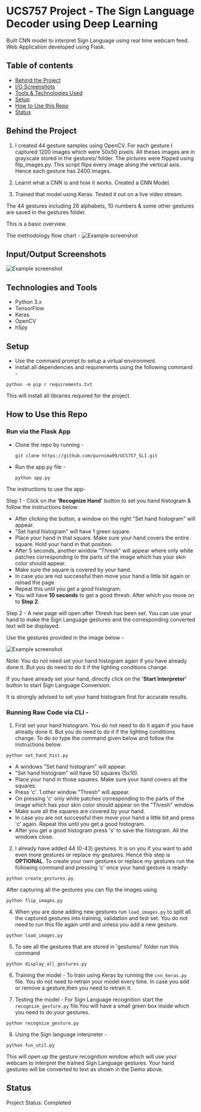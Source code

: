 # UCS757 Project - The Sign Language Decoder using Deep Learning

Built CNN model to interpret Sign Language using real time webcam feed.
Web Application developed using Flask.

## Table of contents
* [Behind the Project](#Behind-the-Project)
* [I/O Screenshots](#inputoutput-screenshots)
* [Tools & Technologies Used](#technologies-and-tools)
* [Setup](#setup)
* [How to Use this Repo](#how-to-use-this-repo)
* [Status](#status)

## Behind the Project

1. I created 44 gesture samples using OpenCV. For each gesture I captured 1200 images which were 50x50 pixels. All theses images are in grayscale stored in the gestures/ folder. The pictures were flipped using flip_images.py. This script flips every image along the vertical axis. Hence each gesture has 2400 images.

2. Learnt what a CNN is and how it works. Created a CNN Model.

3. Trained that model using Keras. Tested it out on a live video stream.

The 44 gestures including 26 alphabets, 10 numbers & some other gestures are saved in the gestures folder.

This is a basic overview. 

The methodology flow chart - 
![Example screenshot](./static/Methodology-FlowChart.png)

## Input/Output Screenshots
![Example screenshot](./static/I-O.gif)

## Technologies and Tools
* Python 3.x 
* TensorFlow
* Keras
* OpenCV
* h5py

## Setup

* Use the command prompt to setup a virtual environment.
* Install all dependencies and requirements using the following command - 

`python -m pip r requirements.txt`

This will install all libraries required for the project.

## How to Use this Repo 

### Run via the Flask App
* Clone the repo by running - 

    `git clone https://github.com/purnima99/UCS757_SLI.git`

* Run the app.py file - 
    
    `python app.py`

The instructions to use the app-

Step 1 - Click on the <b>'Recognize Hand'</b> button to set you hand histogram & follow the instructions below:
* After clicking the button, a window on the right "Set hand histogram" will appear.
* "Set hand histogram" will have 1 green square.
* Place your hand in that square. Make sure your hand covers the entire square. Hold your hand in that position.
* After 5 seconds, another window "Thresh" will appear where only white patches corresponding to the parts of the image which has your skin color should appear.
* Make sure the square is covered by your hand.
* In case you are not successful then move your hand a little bit again or reload the page. 
* Repeat this until you get a good histogram.
* You will have <b>10 seconds</b> to get a good thresh. After which you move on to <b>Step 2</b>.

Step 2 - A new page will open after Thresh has been set. You can use your hand to make the Sign Language gestures and the corresponding converted text will be displayed. 

Use the gestures provided in the image below - 

![Example screenshot](./static/ASL.jpg)

Note: You do not need set your hand histogram again if you have already done it. But you do need to do it if the lighting conditions change.

If you have already set your hand, directly click on the <b>'Start Interpreter'</b> button to start Sign Language Conversion.

It is strongly advised to set your hand histogram first for accurate results.

### Running Raw Code via CLI - 

  1. First set your hand histogram. You do not need to do it again if you have already done it. But you do need to do it if the lighting conditions change. To do so type the command given below and follow the instructions below.
    
    python set_hand_hist.py
    
  * A windows "Set hand histogram" will appear.
  * "Set hand histogram" will have 50 squares (5x10).
  * Place your hand in those squares. Make sure your hand covers all the squares.
  * Press 'c'. 1 other window "Thresh" will appear.
  * On pressing 'c' only white patches corresponding to the parts of the image which has your skin color should appear on the "Thresh" window. 
  * Make sure all the squares are covered by your hand.
  * In case you are not successful then move your hand a little bit and press 'c' again. Repeat this until you get a good histogram.
  * After you get a good histogram press 's' to save the histogram. All the windows close.
  
  2. I already have added 44 (0-43) gestures. It is on you if you want to add even more gestures or replace my gestures. Hence this step is <b>OPTIONAL</b>. To create your own gestures or replace my gestures run the following command and pressing 'c' once your hand gesture is ready- 
     
    python create_gestures.py  

  After capturing all the gestures you can flip the images using

    python flip_images.py  

  4. When you are done adding new gestures run `load_images.py` to split all the captured gestures into training, validation and test set. You do not need to run this file again until and unless you add a new gesture.
    
    python load_images.py

  5. To see all the gestures that are stored in 'gestures/' folder run this command
    
    python display_all_gestures.py

  6. Training the model - To train using Keras by running the `cnn_keras.py` file.
  You do not need to retrain your model every time. In case you add or remove a gesture,then you need to retrain it.

  7. Testing the model - For Sign Language recognition start the `recognize_gesture.py` file.You will have a small green box inside which you need to do your gestures.

    python recognize_gesture.py
    
  8. Using the Sign language interpreter - 
  
    python fun_util.py

This will open up the gesture recognition window which will use your webcam to interpret the trained Sign Language gestures. Your hand gestures will be converted to text as shown in the Demo above.

## Status    
Project Status: Completed 
